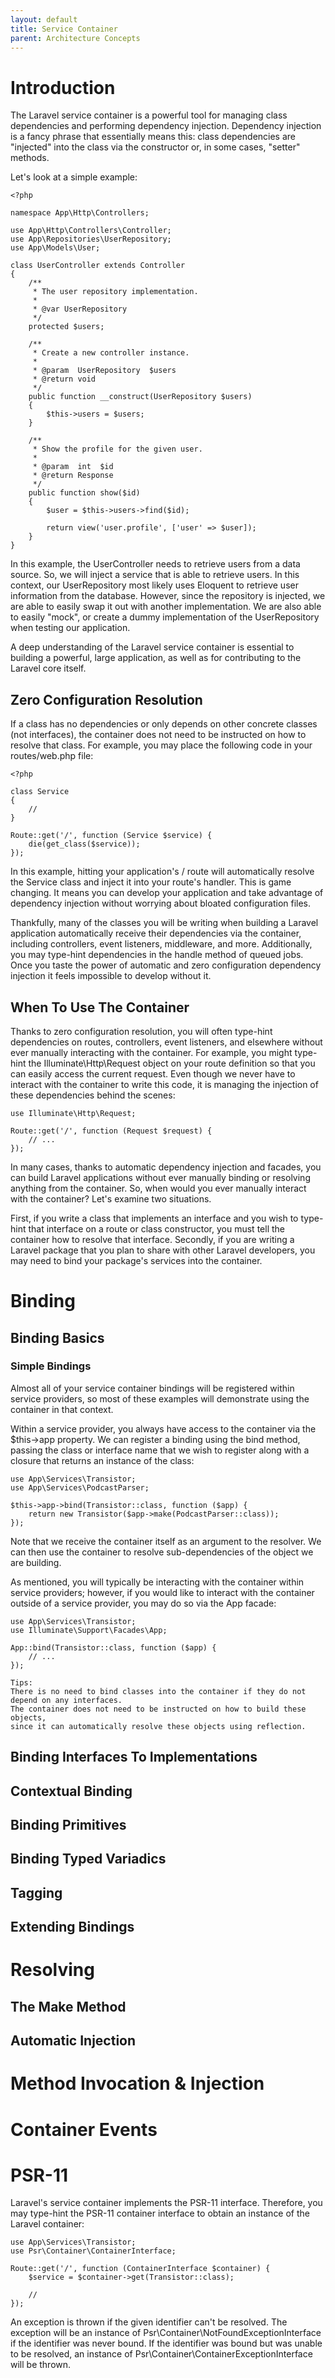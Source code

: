 ```yaml
---
layout: default
title: Service Container
parent: Architecture Concepts
---
```

# Introduction
The Laravel service container is a powerful tool for managing class dependencies and performing dependency injection. Dependency injection is a fancy phrase that essentially means this: class dependencies are "injected" into the class via the constructor or, in some cases, "setter" methods.

Let's look at a simple example:
```
<?php
 
namespace App\Http\Controllers;
 
use App\Http\Controllers\Controller;
use App\Repositories\UserRepository;
use App\Models\User;
 
class UserController extends Controller
{
    /**
     * The user repository implementation.
     *
     * @var UserRepository
     */
    protected $users;
 
    /**
     * Create a new controller instance.
     *
     * @param  UserRepository  $users
     * @return void
     */
    public function __construct(UserRepository $users)
    {
        $this->users = $users;
    }
 
    /**
     * Show the profile for the given user.
     *
     * @param  int  $id
     * @return Response
     */
    public function show($id)
    {
        $user = $this->users->find($id);
 
        return view('user.profile', ['user' => $user]);
    }
}
```
In this example, the UserController needs to retrieve users from a data source. So, we will inject a service that is able to retrieve users. In this context, our UserRepository most likely uses Eloquent to retrieve user information from the database. However, since the repository is injected, we are able to easily swap it out with another implementation. We are also able to easily "mock", or create a dummy implementation of the UserRepository when testing our application.

A deep understanding of the Laravel service container is essential to building a powerful, large application, as well as for contributing to the Laravel core itself.
## Zero Configuration Resolution
If a class has no dependencies or only depends on other concrete classes (not interfaces), the container does not need to be instructed on how to resolve that class. For example, you may place the following code in your routes/web.php file:
```
<?php
 
class Service
{
    //
}
 
Route::get('/', function (Service $service) {
    die(get_class($service));
});
```
In this example, hitting your application's / route will automatically resolve the Service class and inject it into your route's handler. This is game changing. It means you can develop your application and take advantage of dependency injection without worrying about bloated configuration files.

Thankfully, many of the classes you will be writing when building a Laravel application automatically receive their dependencies via the container, including controllers, event listeners, middleware, and more. Additionally, you may type-hint dependencies in the handle method of queued jobs. Once you taste the power of automatic and zero configuration dependency injection it feels impossible to develop without it.
## When To Use The Container
Thanks to zero configuration resolution, you will often type-hint dependencies on routes, controllers, event listeners, and elsewhere without ever manually interacting with the container. For example, you might type-hint the Illuminate\Http\Request object on your route definition so that you can easily access the current request. Even though we never have to interact with the container to write this code, it is managing the injection of these dependencies behind the scenes:
```
use Illuminate\Http\Request;
 
Route::get('/', function (Request $request) {
    // ...
});
```
In many cases, thanks to automatic dependency injection and facades, you can build Laravel applications without ever manually binding or resolving anything from the container. So, when would you ever manually interact with the container? Let's examine two situations.

First, if you write a class that implements an interface and you wish to type-hint that interface on a route or class constructor, you must tell the container how to resolve that interface. Secondly, if you are writing a Laravel package that you plan to share with other Laravel developers, you may need to bind your package's services into the container.
# Binding
## Binding Basics
### Simple Bindings
Almost all of your service container bindings will be registered within service providers, so most of these examples will demonstrate using the container in that context.

Within a service provider, you always have access to the container via the $this->app property. We can register a binding using the bind method, passing the class or interface name that we wish to register along with a closure that returns an instance of the class:
```
use App\Services\Transistor;
use App\Services\PodcastParser;
 
$this->app->bind(Transistor::class, function ($app) {
    return new Transistor($app->make(PodcastParser::class));
});
```
Note that we receive the container itself as an argument to the resolver. We can then use the container to resolve sub-dependencies of the object we are building.

As mentioned, you will typically be interacting with the container within service providers; however, if you would like to interact with the container outside of a service provider, you may do so via the App facade:
```
use App\Services\Transistor;
use Illuminate\Support\Facades\App;
 
App::bind(Transistor::class, function ($app) {
    // ...
});
```

```
Tips: 
There is no need to bind classes into the container if they do not depend on any interfaces. 
The container does not need to be instructed on how to build these objects, 
since it can automatically resolve these objects using reflection.
```
## Binding Interfaces To Implementations
## Contextual Binding
## Binding Primitives
## Binding Typed Variadics
## Tagging
## Extending Bindings
# Resolving
## The Make Method
## Automatic Injection
# Method Invocation & Injection
# Container Events
# PSR-11
Laravel's service container implements the PSR-11 interface. Therefore, you may type-hint the PSR-11 container interface to obtain an instance of the Laravel container:
```
use App\Services\Transistor;
use Psr\Container\ContainerInterface;
 
Route::get('/', function (ContainerInterface $container) {
    $service = $container->get(Transistor::class);
 
    //
});
```
An exception is thrown if the given identifier can't be resolved. The exception will be an instance of Psr\Container\NotFoundExceptionInterface if the identifier was never bound. If the identifier was bound but was unable to be resolved, an instance of Psr\Container\ContainerExceptionInterface will be thrown.